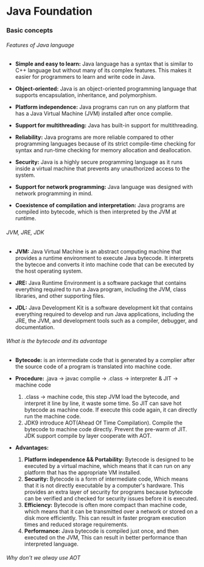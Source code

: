 # Java Foundation

### Basic concepts

###### Features of Java language

- **Simple and easy to learn:** Java language has a syntax that is similar to C++ language but without many of its complex features. This makes it easier for programmers to learn and write code in Java. 

- **Object-oriented:** Java is an object-oriented programming language that supports encapsulation, inheritance, and polymorphism. 

- **Platform independence:** Java programs can run on any platform that has a Java Virtual Machine (JVM) installed after once complie. 

- **Support for multithreading:** Java has built-in support for multithreading. 

- **Reliability:** Java programs are more reliable compared to other programming languages because of its strict compile-time checking for syntax and run-time checking for memory allocation and deallocation. 

- **Security:** Java is a highly secure programming language as it runs inside a virtual machine that prevents any unauthorized access to the system. 

- **Support for network programming:** Java language was designed with network programming in mind. 

- **Coexistence of compilation and interpretation:** Java programs are compiled into bytecode, which is then interpreted by the JVM at runtime.

###### JVM, JRE, JDK
- **JVM:** Java Virtual Machine is an abstract computing machine that provides a runtime environment to execute Java bytecode. It interprets the bytecoe and converts it into machine code that can be executed by the host operating system.

- **JRE:** Java Runtime Environment is a software package that contains everything required to run a Java program, including the JVM, class libraries, and other supporting files.

- **JDL:** Java Development Kit is a software development kit that contains everything required to develop and run Java applications, including the JRE, the JVM, and development tools such as a compiler, debugger, and documentation.


###### What is the bytecode and its advantage

- **Bytecode:** is an intermediate code that is generated by a complier after the source code of a program is translated into machine code.

- **Procedure:** .java -> javac complie -> .class -> interpreter & JIT -> machine code
    1. .class -> machine code, this step JVM load the bytecode, and interpret it line by line, it waste some time. So JIT can save hot bytecode as machine code. If execute this code again, it can directly run the machine code. 
    2. JDK9 introduce AOT(Ahead Of Time Compilation). Compile the bytecode to machine code directly. Prevent the pre-warm of JIT. JDK support compile by layer cooperate with AOT.

- **Advantages:**
    1. **Platform independence && Portability:** Bytecode is designed to be executed by a virtual machine, which means that it can run on any platform that has the appropriate VM installed.
    2. **Security:** Bytecode is a form of intermediate code, Which means that it is not directly executable by a computer's hardware. This provides an extra layer of security for programs because bytecode can be verified and checked for security issues before it is executed.
    3. **Efficiency:** Bytecode is often more compact than machine code, which means that it can be transmitted over a network or stored on a disk more efficiently. This can result in faster program execution times and reduced storage requirements.
    4. **Performance:** Java bytecode is compiled just once, and then executed on the JVM, This can result in better performance than interpreted language. 

###### Why don't we alway use AOT



